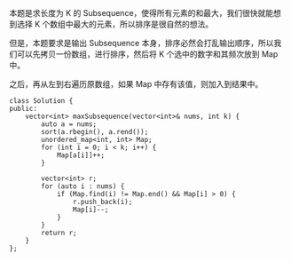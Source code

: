 本题是求长度为 K 的 Subsequence，使得所有元素的和最大，我们很快就能想到选择 K 个数组中最大的元素，所以排序是很自然的想法。

但是，本题要求是输出 Subsequence 本身，排序必然会打乱输出顺序，所以我们可以先拷贝一份数组，进行排序，然后将 K 个选中的数字和其频次放到 Map 中。

之后，再从左到右遍历原数组，如果 Map 中存有该值，则加入到结果中。


```
class Solution {
public:
    vector<int> maxSubsequence(vector<int>& nums, int k) {
        auto a = nums;
        sort(a.rbegin(), a.rend());
        unordered_map<int, int> Map;
        for (int i = 0; i < k; i++) {
            Map[a[i]]++;
        }
        
        vector<int> r;
        for (auto i : nums) {
            if (Map.find(i) != Map.end() && Map[i] > 0) {
                r.push_back(i);
                Map[i]--;
            }
        }
        return r;
    }
};
```